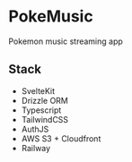 # PokeMusic

Pokemon music streaming app

## Stack
- SvelteKit
- Drizzle ORM
- Typescript
- TailwindCSS
- AuthJS
- AWS S3 + Cloudfront
- Railway